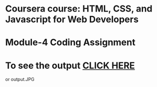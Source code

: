 # Coursera course: HTML, CSS, and Javascript for Web Developers
# Module-4 Coding Assignment
# To see the output [CLICK HERE](https://sonali582000.github.io/CourseraCourse/module4-solution/index.html)
or output.JPG
